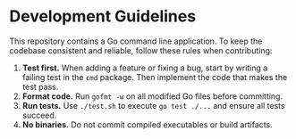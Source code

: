 # Development Guidelines

This repository contains a Go command line application. To keep the codebase consistent and reliable, follow these rules when contributing:

1. **Test first.** When adding a feature or fixing a bug, start by writing a failing test in the `cmd` package. Then implement the code that makes the test pass.
2. **Format code.** Run `gofmt -w` on all modified Go files before committing.
3. **Run tests.** Use `./test.sh` to execute `go test ./...` and ensure all tests succeed.
4. **No binaries.** Do not commit compiled executables or build artifacts.
